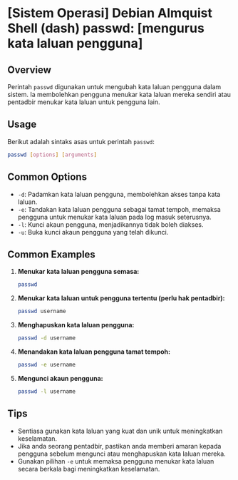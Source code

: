 # [Sistem Operasi] Debian Almquist Shell (dash) passwd: [mengurus kata laluan pengguna]

## Overview
Perintah `passwd` digunakan untuk mengubah kata laluan pengguna dalam sistem. Ia membolehkan pengguna menukar kata laluan mereka sendiri atau pentadbir menukar kata laluan untuk pengguna lain.

## Usage
Berikut adalah sintaks asas untuk perintah `passwd`:

```bash
passwd [options] [arguments]
```

## Common Options
- `-d`: Padamkan kata laluan pengguna, membolehkan akses tanpa kata laluan.
- `-e`: Tandakan kata laluan pengguna sebagai tamat tempoh, memaksa pengguna untuk menukar kata laluan pada log masuk seterusnya.
- `-l`: Kunci akaun pengguna, menjadikannya tidak boleh diakses.
- `-u`: Buka kunci akaun pengguna yang telah dikunci.

## Common Examples
1. **Menukar kata laluan pengguna semasa:**
   ```bash
   passwd
   ```

2. **Menukar kata laluan untuk pengguna tertentu (perlu hak pentadbir):**
   ```bash
   passwd username
   ```

3. **Menghapuskan kata laluan pengguna:**
   ```bash
   passwd -d username
   ```

4. **Menandakan kata laluan pengguna tamat tempoh:**
   ```bash
   passwd -e username
   ```

5. **Mengunci akaun pengguna:**
   ```bash
   passwd -l username
   ```

## Tips
- Sentiasa gunakan kata laluan yang kuat dan unik untuk meningkatkan keselamatan.
- Jika anda seorang pentadbir, pastikan anda memberi amaran kepada pengguna sebelum mengunci atau menghapuskan kata laluan mereka.
- Gunakan pilihan `-e` untuk memaksa pengguna menukar kata laluan secara berkala bagi meningkatkan keselamatan.